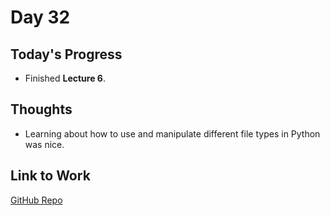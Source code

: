 # Day 32

## Today's Progress
- Finished **Lecture 6**.

## Thoughts
- Learning about how to use and manipulate different file types in Python was nice.

## Link to Work
[GitHub Repo](https://github.com/V-Paritosh/CS50-Python)